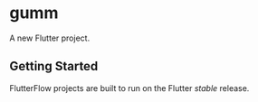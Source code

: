 # gumm

A new Flutter project.

## Getting Started

FlutterFlow projects are built to run on the Flutter _stable_ release.

